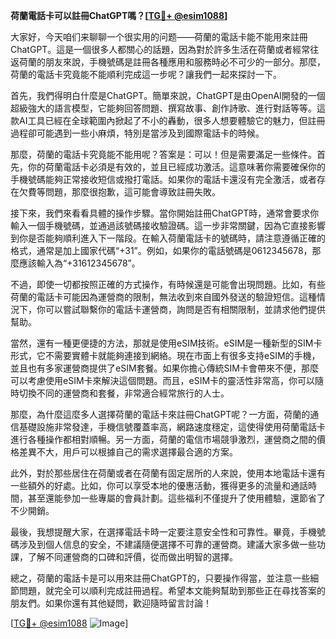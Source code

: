 **荷蘭電話卡可以註冊ChatGPT嗎？[[TG💪+ @esim1088](https://t.me/s/esim1088)]**

大家好，今天咱们来聊聊一个很实用的问题——荷蘭的電話卡能不能用來註冊ChatGPT。這是一個很多人都關心的話題，因為對於許多生活在荷蘭或者經常往返荷蘭的朋友來說，手機號碼是註冊各種應用和服務時必不可少的一部分。那麼，荷蘭的電話卡究竟能不能順利完成這一步呢？讓我們一起來探討一下。

首先，我們得明白什麼是ChatGPT。簡單來說，ChatGPT是由OpenAI開發的一個超級強大的語言模型，它能夠回答問題、撰寫故事、創作詩歌、進行對話等等。這款AI工具已經在全球範圍內掀起了不小的轟動，很多人想要體驗它的魅力，但註冊過程卻可能遇到一些小麻煩，特別是當涉及到國際電話卡的時候。

那麼，荷蘭的電話卡究竟能不能用呢？答案是：可以！但是需要滿足一些條件。首先，你的荷蘭電話卡必須是有效的，並且已經成功激活。這意味著你需要確保你的手機號碼能夠正常接收短信或撥打電話。如果你的電話卡還沒有完全激活，或者存在欠費等問題，那麼很抱歉，這可能會導致註冊失敗。

接下來，我們來看看具體的操作步驟。當你開始註冊ChatGPT時，通常會要求你輸入一個手機號碼，並通過該號碼接收驗證碼。這一步非常關鍵，因為它直接影響到你是否能夠順利進入下一階段。在輸入荷蘭電話卡的號碼時，請注意遵循正確的格式，通常是加上國家代碼“+31”。例如，如果你的電話號碼是0612345678，那麼應該輸入為“+31612345678”。

不過，即使一切都按照正確的方式操作，有時候還是可能會出現問題。比如，有些荷蘭的電話卡可能因為運營商的限制，無法收到來自國外發送的驗證短信。這種情況下，你可以嘗試聯繫你的電話卡運營商，詢問是否有相關限制，並請求他們提供幫助。

當然，還有一種更便捷的方法，那就是使用eSIM技術。eSIM是一種新型的SIM卡形式，它不需要實體卡就能夠連接到網絡。現在市面上有很多支持eSIM的手機，並且也有多家運營商提供了eSIM套餐。如果你擔心傳統SIM卡會帶來不便，那麼可以考慮使用eSIM卡來解決這個問題。而且，eSIM卡的靈活性非常高，你可以隨時切換不同的運營商和套餐，非常適合經常旅行的人士。

那麼，為什麼這麼多人選擇荷蘭的電話卡來註冊ChatGPT呢？一方面，荷蘭的通信基礎設施非常發達，手機信號覆蓋率高，網路速度穩定，這使得使用荷蘭電話卡進行各種操作都相對順暢。另一方面，荷蘭的電信市場競爭激烈，運營商之間的價格差異不大，用戶可以根據自己的需求選擇最合適的方案。

此外，對於那些居住在荷蘭或者在荷蘭有固定居所的人來說，使用本地電話卡還有一些額外的好處。比如，你可以享受本地的優惠活動，獲得更多的流量和通話時間，甚至還能參加一些專屬的會員計劃。這些福利不僅提升了使用體驗，還節省了不少開銷。

最後，我想提醒大家，在選擇電話卡時一定要注意安全性和可靠性。畢竟，手機號碼涉及到個人信息的安全，不建議隨便選擇不可靠的運營商。建議大家多做一些功課，了解不同運營商的口碑和評價，從而做出明智的選擇。

總之，荷蘭的電話卡是可以用來註冊ChatGPT的，只要操作得當，並注意一些細節問題，就完全可以順利完成註冊過程。希望本文能夠幫助到那些正在尋找答案的朋友們。如果你還有其他疑問，歡迎隨時留言討論！

[[TG💪+ @esim1088](https://t.me/s/esim1088) ![Image](https://i.postimg.cc/4NQfJmqS/Snipaste-2025-05-13-00-14-12.png)]